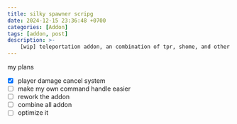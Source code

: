 ```yaml
---
title: silky spawner scripg
date: 2024-12-15 23:36:48 +0700
categories: [Addon]
tags: [addon, post]
description: >-
    [wip] teleportation addon, an combination of tpr, shome, and other that will come
---
```


my plans

-   [x] player damage cancel system
-   [ ] make my own command handle easier
-   [ ] rework the addon
-   [ ] combine all addon
-   [ ] optimize it
